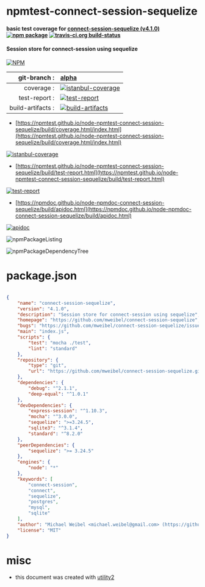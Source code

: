 # npmtest-connect-session-sequelize

#### basic test coverage for  [connect-session-sequelize (v4.1.0)](https://github.com/mweibel/connect-session-sequelize)  [![npm package](https://img.shields.io/npm/v/npmtest-connect-session-sequelize.svg?style=flat-square)](https://www.npmjs.org/package/npmtest-connect-session-sequelize) [![travis-ci.org build-status](https://api.travis-ci.org/npmtest/node-npmtest-connect-session-sequelize.svg)](https://travis-ci.org/npmtest/node-npmtest-connect-session-sequelize)

#### Session store for connect-session using sequelize

[![NPM](https://nodei.co/npm/connect-session-sequelize.png?downloads=true&downloadRank=true&stars=true)](https://www.npmjs.com/package/connect-session-sequelize)

| git-branch : | [alpha](https://github.com/npmtest/node-npmtest-connect-session-sequelize/tree/alpha)|
|--:|:--|
| coverage : | [![istanbul-coverage](https://npmtest.github.io/node-npmtest-connect-session-sequelize/build/coverage.badge.svg)](https://npmtest.github.io/node-npmtest-connect-session-sequelize/build/coverage.html/index.html)|
| test-report : | [![test-report](https://npmtest.github.io/node-npmtest-connect-session-sequelize/build/test-report.badge.svg)](https://npmtest.github.io/node-npmtest-connect-session-sequelize/build/test-report.html)|
| build-artifacts : | [![build-artifacts](https://npmtest.github.io/node-npmtest-connect-session-sequelize/glyphicons_144_folder_open.png)](https://github.com/npmtest/node-npmtest-connect-session-sequelize/tree/gh-pages/build)|

- [https://npmtest.github.io/node-npmtest-connect-session-sequelize/build/coverage.html/index.html](https://npmtest.github.io/node-npmtest-connect-session-sequelize/build/coverage.html/index.html)

[![istanbul-coverage](https://npmtest.github.io/node-npmtest-connect-session-sequelize/build/screenCapture.buildCi.browser.%252Ftmp%252Fbuild%252Fcoverage.lib.html.png)](https://npmtest.github.io/node-npmtest-connect-session-sequelize/build/coverage.html/index.html)

- [https://npmtest.github.io/node-npmtest-connect-session-sequelize/build/test-report.html](https://npmtest.github.io/node-npmtest-connect-session-sequelize/build/test-report.html)

[![test-report](https://npmtest.github.io/node-npmtest-connect-session-sequelize/build/screenCapture.buildCi.browser.%252Ftmp%252Fbuild%252Ftest-report.html.png)](https://npmtest.github.io/node-npmtest-connect-session-sequelize/build/test-report.html)

- [https://npmdoc.github.io/node-npmdoc-connect-session-sequelize/build/apidoc.html](https://npmdoc.github.io/node-npmdoc-connect-session-sequelize/build/apidoc.html)

[![apidoc](https://npmdoc.github.io/node-npmdoc-connect-session-sequelize/build/screenCapture.buildCi.browser.%252Ftmp%252Fbuild%252Fapidoc.html.png)](https://npmdoc.github.io/node-npmdoc-connect-session-sequelize/build/apidoc.html)

![npmPackageListing](https://npmtest.github.io/node-npmtest-connect-session-sequelize/build/screenCapture.npmPackageListing.svg)

![npmPackageDependencyTree](https://npmtest.github.io/node-npmtest-connect-session-sequelize/build/screenCapture.npmPackageDependencyTree.svg)



# package.json

```json

{
    "name": "connect-session-sequelize",
    "version": "4.1.0",
    "description": "Session store for connect-session using sequelize",
    "homepage": "https://github.com/mweibel/connect-session-sequelize",
    "bugs": "https://github.com/mweibel/connect-session-sequelize/issues",
    "main": "index.js",
    "scripts": {
        "test": "mocha ./test",
        "lint": "standard"
    },
    "repository": {
        "type": "git",
        "url": "https://github.com/mweibel/connect-session-sequelize.git"
    },
    "dependencies": {
        "debug": "^2.1.1",
        "deep-equal": "^1.0.1"
    },
    "devDependencies": {
        "express-session": "^1.10.3",
        "mocha": "^3.0.0",
        "sequelize": ">=3.24.5",
        "sqlite3": "^3.1.4",
        "standard": "^8.2.0"
    },
    "peerDependencies": {
        "sequelize": ">= 3.24.5"
    },
    "engines": {
        "node": "*"
    },
    "keywords": [
        "connect-session",
        "connect",
        "sequelize",
        "postgres",
        "mysql",
        "sqlite"
    ],
    "author": "Michael Weibel <michael.weibel@gmail.com> (https://github.com/mweibel)",
    "license": "MIT"
}
```



# misc
- this document was created with [utility2](https://github.com/kaizhu256/node-utility2)
